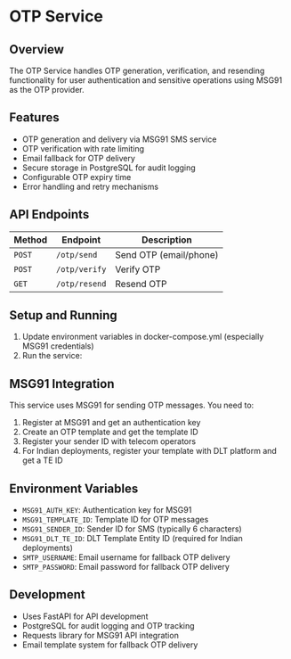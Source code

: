﻿# OTP Service

## Overview
The OTP Service handles OTP generation, verification, and resending functionality for user authentication and sensitive operations using MSG91 as the OTP provider.

## Features
- OTP generation and delivery via MSG91 SMS service
- OTP verification with rate limiting
- Email fallback for OTP delivery
- Secure storage in PostgreSQL for audit logging
- Configurable OTP expiry time
- Error handling and retry mechanisms

## API Endpoints
| Method | Endpoint      | Description            |
| ------ | ------------- | ---------------------- |
| `POST` | `/otp/send`   | Send OTP (email/phone) |
| `POST` | `/otp/verify` | Verify OTP             |
| `GET`  | `/otp/resend` | Resend OTP             |

## Setup and Running
1. Update environment variables in docker-compose.yml (especially MSG91 credentials)
2. Run the service:


## MSG91 Integration
This service uses MSG91 for sending OTP messages. You need to:
1. Register at MSG91 and get an authentication key
2. Create an OTP template and get the template ID
3. Register your sender ID with telecom operators
4. For Indian deployments, register your template with DLT platform and get a TE ID

## Environment Variables
- `MSG91_AUTH_KEY`: Authentication key for MSG91
- `MSG91_TEMPLATE_ID`: Template ID for OTP messages
- `MSG91_SENDER_ID`: Sender ID for SMS (typically 6 characters)
- `MSG91_DLT_TE_ID`: DLT Template Entity ID (required for Indian deployments)
- `SMTP_USERNAME`: Email username for fallback OTP delivery
- `SMTP_PASSWORD`: Email password for fallback OTP delivery

## Development
- Uses FastAPI for API development
- PostgreSQL for audit logging and OTP tracking
- Requests library for MSG91 API integration
- Email template system for fallback OTP delivery
